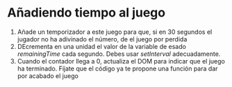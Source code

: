 # Añadiendo tiempo al juego

1. Añade un temporizador a este juego para que, si en 30 segundos el jugador no ha adivinado el número, de el juego por perdida
2. DEcrementa en una unidad el valor de la variable de esado _remainingTime_ cada segundo. Debes usar _setInterval_ adecuadamente.
3. Cuando el contador llega a 0, actualiza el DOM para indicar que el juego ha terminado. Fíjate que el código ya te propone una función para dar por acabado el juego
